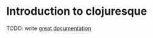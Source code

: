 # Introduction to clojuresque

TODO: write [great documentation](http://jacobian.org/writing/what-to-write/)
